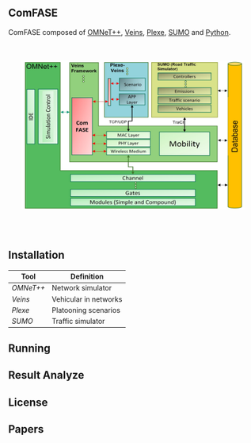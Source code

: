 ## ComFASE

ComFASE composed of [OMNeT++](https://omnetpp.org/), [Veins](https://veins.car2x.org/), [Plexe](https://plexe.car2x.org/tutorial/), [SUMO](https://www.eclipse.org/sumo/) and [Python](https://www.python.org/).

<p align="center">
  <br><br>
  <img src="https://github.com/RISE-Dependable-Transport-Systems/ComFASE/blob/main/Documentation/pictures/ComFASE_Arc.jpg" width="450" height="300">
</p>
<br/> 
<br/> 


## Installation

|           Tool        |                 Definition                     |
| ----------------------| ---------------------------------------------- |
| *OMNeT++*             | Network simulator                              |
| *Veins*               | Vehicular in networks                          |
| *Plexe*               | Platooning scenarios                           |
| *SUMO*                | Traffic simulator                              |
## Running

## Result Analyze


## License

## Papers

